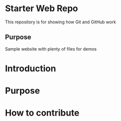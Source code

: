 # Starter Web Repo

This repository is for showing how Git and GitHub work

## Purpose

Sample website with plenty of files for demos 


# Introduction

# Purpose

# How to contribute
